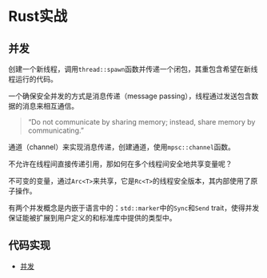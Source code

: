 # Rust实战

## 并发

创建一个新线程，调用`thread::spawn`函数并传递一个闭包，其重包含希望在新线程运行的代码。

一个确保安全并发的方式是消息传递（message passing），线程通过发送包含数据的消息来相互通信。

> “Do not communicate by sharing memory; instead, share memory by communicating.”

通道（channel）来实现消息传递，创建通道，使用`mpsc::channel`函数。

不允许在线程间直接传递引用，那如何在多个线程间安全地共享变量呢？

不可变的变量，通过`Arc<T>`来共享，它是`Rc<T>`的线程安全版本，其内部使用了原子操作。

有两个并发概念是内嵌于语言中的：`std::marker`中的`Sync`和`Send` trait，使得并发保证能被扩展到用户定义的和标准库中提供的类型中。

## 代码实现

* [并发](./std-marker/example_Send_Sync.rs)

